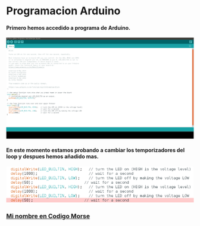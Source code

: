 # Programacion Arduino

#### Primero hemos accedido a programa de Arduino.

![](https://raw.githubusercontent.com/Baultek/Arduino/main/imagenes%20arduino/Captura%20de%20pantalla%20de%202021-10-13%2012-39-42.png)

#### En este momento estamos probando a cambiar los temporizadores del loop y despues hemos añadido mas.

![](https://raw.githubusercontent.com/Baultek/Arduino/main/imagenes%20arduino/Captura%20de%20pantalla%20de%202021-10-13%2012-52-08.png)

### [Mi nombre en Codigo Morse](https://github.com/Baultek/Arduino/blob/main/morse_3_-_jm.ino)
